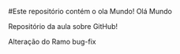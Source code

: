 #Este repositório contém o ola Mundo!
Olá Mundo

Repositório da aula sobre GitHub!

Alteração do Ramo bug-fix